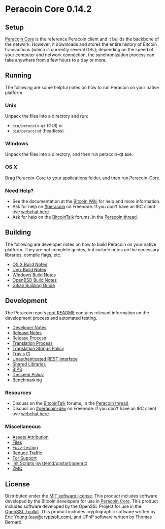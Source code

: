 Peracoin Core 0.14.2
=====================

Setup
---------------------
[Peracoin Core](http://peracoin.com/) is the reference Peracoin client and it builds the backbone of the network. However, it downloads and stores the entire history of Bitcoin transactions (which is currently several GBs); depending on the speed of your computer and network connection, the synchronization process can take anywhere from a few hours to a day or more.

Running
---------------------
The following are some helpful notes on how to run Peracoin on your native platform.

### Unix

Unpack the files into a directory and run:

- `bin/peracoin-qt` (GUI) or
- `bin/peracoind` (headless)

### Windows

Unpack the files into a directory, and then run peracoin-qt.exe.

### OS X

Drag Peracoin-Core to your applications folder, and then run Peracoin-Core.

### Need Help?

* See the documentation at the [Bitcoin Wiki](https://en.bitcoin.it/wiki/Main_Page)
for help and more information.
* Ask for help on [#peracoin](http://webchat.freenode.net?channels=peracoin) on Freenode. If you don't have an IRC client use [webchat here](http://webchat.freenode.net?channels=peracoin).
* Ask for help on the [BitcoinTalk](https://bitcointalk.org/) forums, in the [Peracoin thread](https://bitcointalk.org/index.php?topic=361813.0).

Building
---------------------
The following are developer notes on how to build Peracoin on your native platform. They are not complete guides, but include notes on the necessary libraries, compile flags, etc.

- [OS X Build Notes](build-osx.md)
- [Unix Build Notes](build-unix.md)
- [Windows Build Notes](build-windows.md)
- [OpenBSD Build Notes](build-openbsd.md)
- [Gitian Building Guide](gitian-building.md)

Development
---------------------
The Peracoin repo's [root README](/README.md) contains relevant information on the development process and automated testing.

- [Developer Notes](developer-notes.md)
- [Release Notes](release-notes.md)
- [Release Process](release-process.md)
- [Translation Process](translation_process.md)
- [Translation Strings Policy](translation_strings_policy.md)
- [Travis CI](travis-ci.md)
- [Unauthenticated REST Interface](REST-interface.md)
- [Shared Libraries](shared-libraries.md)
- [BIPS](bips.md)
- [Dnsseed Policy](dnsseed-policy.md)
- [Benchmarking](benchmarking.md)

### Resources
* Discuss on the [BitcoinTalk](https://bitcointalk.org/) forums, in the [Peracoin thread](https://bitcointalk.org/index.php?topic=361813.0).
* Discuss on [#peracoin-dev](http://webchat.freenode.net/?channels=peracoin-dev) on Freenode. If you don't have an IRC client use [webchat here](http://webchat.freenode.net/?channels=peracoin-dev).

### Miscellaneous
- [Assets Attribution](assets-attribution.md)
- [Files](files.md)
- [Fuzz-testing](fuzzing.md)
- [Reduce Traffic](reduce-traffic.md)
- [Tor Support](tor.md)
- [Init Scripts (systemd/upstart/openrc)](init.md)
- [ZMQ](zmq.md)

License
---------------------
Distributed under the [MIT software license](/COPYING).
This product includes software developed by the Bitcoin developers for use in [Peracoin Core](https://www.bitcoin.org/). 
This product includes software developed by the OpenSSL Project for use in the [OpenSSL Toolkit](https://www.openssl.org/). This product includes
cryptographic software written by Eric Young ([eay@cryptsoft.com](mailto:eay@cryptsoft.com)), and UPnP software written by Thomas Bernard.
